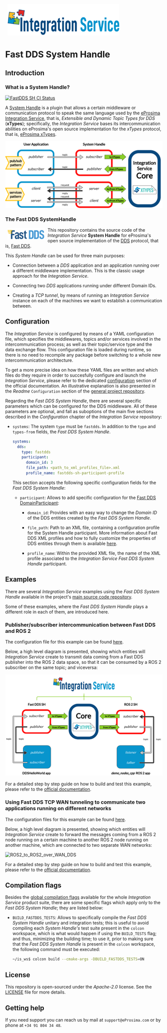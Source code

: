 <a href="https://integration-service.docs.eprosima.com/"><img src="https://github.com/eProsima/Integration-Service/blob/main/docs/images/logo.png?raw=true" hspace="8" vspace="2" height="100" ></a>

# Fast DDS System Handle

## Introduction

### What is a System Handle?
[![FastDDS SH CI Status](https://github.com/eProsima/FastDDS-SH/actions/workflows/ci.yml/badge.svg)](https://github.com/eProsima/FastDDS-SH/actions)

A [System Handle](<!--TODO: add link-->) is a plugin that allows a certain middleware
or communication protocol to speak the same language used by the [eProsima Integration Service](https://github.com/eProsima/Integration-Service),
that is, *Extensible and Dynamic Topic Types for DDS* (**xTypes**);
specifically, the *Integration Service* bases its intercommunication abilities on eProsima's open source
implementation for the *xTypes* protocol, that is, [eProsima xTypes](https://github.com/eProsima/xtypes).

![System Handle Architecture](docs/images/system-handle-architecture.png)

### The Fast DDS SystemHandle

<a href="https://fast-dds.docs.eprosima.com/"><img src="docs/images/fastdds_logo.png" align="left" hspace="8" vspace="2" width="120"></a>

This repository contains the source code of the *Integration Service* **System Handle**
for eProsima's open source implementation of the [DDS](https://www.omg.org/omg-dds-portal/) protocol,
that is, [Fast DDS](https://github.com/eProsima/Fast-DDS).

This *System Handle* can be used for three main purposes:


* Connection between a *DDS* application and an application running over a different middleware implementation.
  This is the classic usage approach for the *Integration Service*.

* Connecting two *DDS* applications running under different Domain IDs.

* Creating a *TCP tunnel*, by means of running an *Integration Service* instance on each of the
  machines we want to establish a communication between.

## Configuration

The *Integration Service* is configured by means of a YAML configuration file, which specifies
the middlewares, topics and/or services involved in the intercommunication process; as well as
their topic/service type and the data exchange flow. This configuration file is loaded during
runtime, so there is no need to recompile any package before switching to a whole new
intercommunication architecture.

To get a more precise idea on how these YAML files are written and which files do they require
in order to succesfully configure and launch the *Integration Service*, please refer to the
dedicated [configuration](<!-- TODO: add link -->) section of the official documentation.
An illustrative explanation is also presented in the *Readme* `Configuration` section of the
[general project repository](https://github.com/eProsima/Integration-Service).

Regarding the *Fast DDS System Handle*, there are several specific parameters which can be configured
for the DDS middleware. All of these parameters are optional, and fall as suboptions of the main
five sections described in the *Configuration* chapter of the *Integration Service* repository:

* `systems`: The system `type` must be `fastdds`. In addition to the `type` and `types-from` fields,
  the *Fast DDS System Handle*.

  ```yaml
  systems:
    dds:
      type: fastdds
      participant:
        domain_id: 3
        file_path: <path_to_xml_profiles_file>.xml
        profile_name: fastdds-sh-participant-profile
  ```

   This section accepts the following specific configuration fields for the *Fast DDS System Handle*:

  * `participant`: Allows to add specific configuration for the [Fast DDS DomainParticipant](https://fast-dds.docs.eprosima.com/en/latest/fastdds/dds_layer/domain/domainParticipant/domainParticipant.html):

    * `domain_id`: Provides with an easy way to change the *Domain ID* of the DDS entities created
      by the *Fast DDS System Handle*.

    * `file_path`: Path to an XML file, containing a configuration profile for the System Handle
      participant. More information about Fast DDS XML profiles and how to fully customize the
      properties of DDS entities through them is available [here](https://fast-dds.docs.eprosima.com/en/latest/fastdds/xml_configuration/xml_configuration.html).

    * `profile_name`: Within the provided XML file, the name of the XML profile associated to the
      *Integration Service Fast DDS System Handle* participant.

## Examples

There are several *Integration Service* examples using the *Fast DDS System Handle* available
in the project's [main source code repository]([https://](https://github.com/eProsima/Integration-Service/tree/main/examples)).

Some of these examples, where the *Fast DDS System Handle* plays a different role in each of them, are introduced here.

### Publisher/subscriber intercommunication between Fast DDS and ROS 2

The configuration file for this example can be found
[here](https://github.com/eProsima/Integration-Service/blob/main/examples/basic/fastdds_ros2__helloworld.yaml).

Below, a high level diagram is presented, showing which entities will *Integration Service* create
to transmit data coming from a Fast DDS publisher into the ROS 2 data space, so that it can be
consumed by a ROS 2 subscriber on the same topic; and viceversa:

![DDS_ROS2_pub_sub](docs/images/dds_ros2_pub_sub_example.png)

For a detailed step by step guide on how to build and test this example, please refer to the
[official documentation](<!-- TODO: link to example -->).

<!-- TODO: add YAML and applications for DDS and ROS2 to test this
### Fast DDS service server addressing petitions coming from a ROS 2 service client

The configuration file for this example can be found
[here](TODO).

Below, a high level diagram is presented, showing which entities will *Integration Service* create
to forward the petitions requested from a ROS 2 client application to a DDS service server application,
which will process them and produce a reply message which will be transmited back to the ROS 2 client:

![DDS_server_and_ROS2_client](TODO)

For a detailed step by step guide on how to build and test this example, please refer to the
[official documentation](TODO: link).
-->

<!-- TODO: add YAML and basic DDS applications using different domain IDs.
An even better option would be to modify the existing DDShelloworld to accept a different domain ID from the
console options
### Bridging communication between two DDS data spaces under different Domain IDs

The configuration file for this example can be found
[here](TODO).

Below, a high level diagram is presented, showing which entities will *Integration Service* create
to forward the messages sent from a DDS publisher hosted on a participant with domain ID **2** to
a subscriber created under domain ID **4**:

![DDS_domain_2_to_4](TODO)

For a detailed step by step guide on how to build and test this example, please refer to the
[official documentation](TODO: link).
-->

### Using Fast DDS TCP WAN tunneling to communicate two applications running on different networks

The configuration files for this example can be found
[here](https://github.com/eProsima/Integration-Service/tree/main/examples/wan_tunneling).

Below, a high level diagram is presented, showing which entities will *Integration Service* create
to forward the messages coming from a ROS 2 node running on a certain machine to another ROS 2
node running on another machine, which are connected to two separate WAN networks:

![ROS2_to_ROS2_over_WAN_DDS](<!-- TODO: DIAGRAM -->)

For a detailed step by step guide on how to build and test this example, please refer to the
[official documentation](<!-- TODO: link to example -->).

## Compilation flags

Besides the [global compilation flags](<!-- TODO: link to IS readme section-->) available for the
whole *Integration Service* product suite, there are some specific flags which apply only to the
*Fast DDS System Handle*; they are listed below:

* `BUILD_FASTDDS_TESTS`: Allows to specifically compile the *Fast DDS System Handle* unitary and
  integration tests; this is useful to avoid compiling each *System Handle's* test suite present
  in the `colcon` workspace, which is what would happen if using the `BUILD_TESTS` flag; and thus,
  minimizing the building time; to use it, prior to making sure that the *Fast DDS System Handle*
  is present in the `colcon` workspace, the following command must be executed:
  ```bash
  ~/is_ws$ colcon build --cmake-args -DBUILD_FASTDDS_TESTS=ON
  ```

<!-- TODO: complete when it is uploaded to read the docs
## API Reference
-->

## License

This repository is open-sourced under the *Apache-2.0* license. See the [LICENSE](LICENSE) file for more details.

## Getting help

If you need support you can reach us by mail at `support@eProsima.com` or by phone at `+34 91 804 34 48`.
